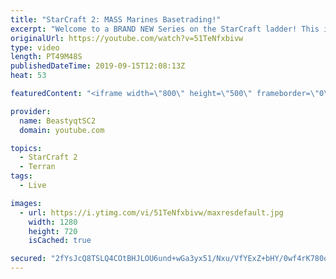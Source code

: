 ```yaml
---
title: "StarCraft 2: MASS Marines Basetrading!"
excerpt: "Welcome to a BRAND NEW Series on the StarCraft ladder! This is the \"Mass Marines to Grandmaster\" challenge, where the only attacking unit that I'm allowed to make is Marines - and that's it! I am allowed to make Medivacs just so that the gaemplay is not too monotonous, but I believe I could even make"
originalUrl: https://youtube.com/watch?v=51TeNfxbivw
type: video
length: PT49M48S
publishedDateTime: 2019-09-15T12:08:13Z
heat: 53

featuredContent: "<iframe width=\"800\" height=\"500\" frameborder=\"0\" src=\"https://www.youtube.com/embed/51TeNfxbivw\" allow=\"accelerometer; autoplay; encrypted-media; gyroscope; picture-in-picture\" allowfullscreen></iframe>"

provider:
  name: BeastyqtSC2
  domain: youtube.com

topics:
  - StarCraft 2
  - Terran
tags:
  - Live

images:
  - url: https://i.ytimg.com/vi/51TeNfxbivw/maxresdefault.jpg
    width: 1280
    height: 720
    isCached: true

secured: "2fYsJcQ8TSLQ4COtBHJLOU6und+wGa3yx51/Nxu/VfYExZ+bHY/0wf4rK780oEFe+3RNu7hrErvYJg2IN+TnQ+J4nBfMAPEbfWPWj8VE2OdGO1ZTTg44vELzEKGJ2HhiPxSzojpOXG/WNNjD/qIdn+X+OD1m7fhdn+7VEGs6/yL62sSs9UeUbOqqc/Lnh+P+xctPTzMowTiW46NgjWd3mzr0Sa3fH8rBEGHFUVDNIMpxDQQyhLUzXuLDlc8ci578BOGvrkknSgMRzotYY46cOq8QdnwQjeKmlAcGHwk8LzOUFEDSu0zkD0Twa5Win/Vm/zdSIWe57NiEJpbNMkRs8HlQ6hMmZ5Vv2E5rRWLPQXDt5p9u9ERrsg7N0y1GESfvWRLaVHWJXqHa2gAh0IXLAHlO5ip7/ophoGEyMraZwEc=;uC1Rl8vjaqku/dF44g+C8A=="
---
```


